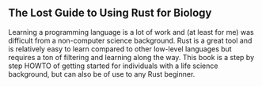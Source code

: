 ## The Lost Guide to Using Rust for Biology

Learning a programming language is a lot of work and (at least for me) was difficult from a non-computer science background. Rust is a great tool and is relatively easy to learn compared to other low-level languages but requires a ton of filtering and learning along the way. This book is a step by step HOWTO of getting started for individuals with a life science background, but can also be of use to any Rust beginner.



